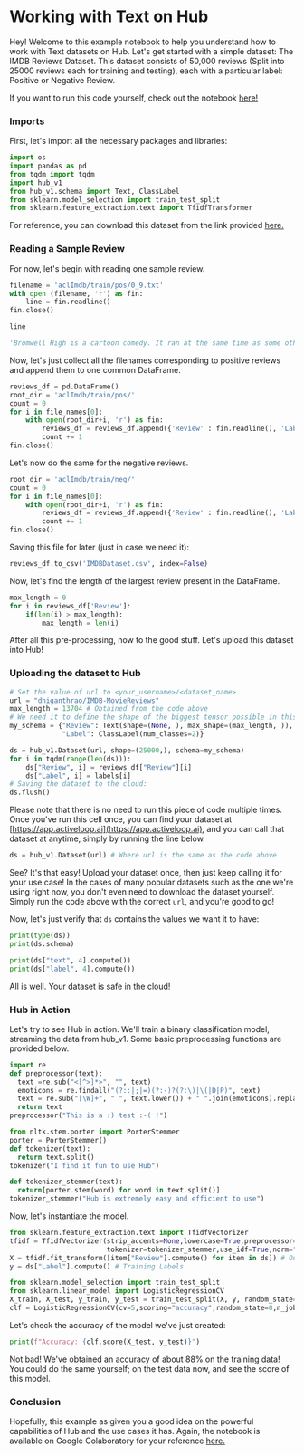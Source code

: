 # Working with Text on Hub
Hey! Welcome to this example notebook to help you understand how to work with Text datasets on Hub. Let's get started with a simple dataset: The IMDB Reviews Dataset. This dataset consists of 50,000 reviews (Split into 25000 reviews each for training and testing), each with a particular label: Positive or Negative Review. 

If you want to run this code yourself, check out the notebook [here!](https://colab.research.google.com/drive/1Od6mV6FJXUkq_emsi1rPI4HaPBk7hRzL?usp=sharing#scrollTo=BApS3hkD9hkY)

### Imports
First, let's import all the necessary packages and libraries:
```py
import os
import pandas as pd
from tqdm import tqdm
import hub_v1
from hub_v1.schema import Text, ClassLabel
from sklearn.model_selection import train_test_split
from sklearn.feature_extraction.text import TfidfTransformer
```
For reference, you can download this dataset from the link provided [here.](https://ai.stanford.edu/~amaas/data/sentiment/aclImdb_v1.tar.gz)

### Reading a Sample Review

For now, let's begin with reading one sample review.
```py
filename = 'aclImdb/train/pos/0_9.txt'
with open (filename, 'r') as fin:
    line = fin.readline()
fin.close()
```
```py
line
```
```py
'Bromwell High is a cartoon comedy. It ran at the same time as some other programs about school life, such as "Teachers". My 35 years in the teaching profession lead me to believe that Bromwell High\'s satire is much closer to reality than is "Teachers". The scramble to survive financially, the insightful students who can see right through their pathetic teachers\' pomp, the pettiness of the whole situation, all remind me of the schools I knew and their students. When I saw the episode in which a student repeatedly tried to burn down the school, I immediately recalled ......... at .......... High. A classic line: INSPECTOR: I\'m here to sack one of your teachers. STUDENT: Welcome to Bromwell High. I expect that many adults of my age think that Bromwell High is far fetched. What a pity that it isn\'t!'
```

Now, let's just collect all the filenames corresponding to positive reviews and append them to one common DataFrame.
```py
reviews_df = pd.DataFrame()
root_dir = 'aclImdb/train/pos/'
count = 0
for i in file_names[0]:
    with open(root_dir+i, 'r') as fin:
        reviews_df = reviews_df.append({'Review' : fin.readline(), 'Label': 1}, ignore_index = True)
        count += 1
fin.close()
```
Let's now do the same for the negative reviews.
```py
root_dir = 'aclImdb/train/neg/'
count = 0
for i in file_names[0]:
    with open(root_dir+i, 'r') as fin:
        reviews_df = reviews_df.append({'Review' : fin.readline(), 'Label': 0}, ignore_index = True)
        count += 1
fin.close()
```
Saving this file for later (just in case we need it):
```py
reviews_df.to_csv('IMDBDataset.csv', index=False)
```
Now, let's find the length of the largest review present in the DataFrame.
```py
max_length = 0
for i in reviews_df['Review']:
    if(len(i) > max_length):
        max_length = len(i)
```
After all this pre-processing, now to the good stuff. Let's upload this dataset into Hub!

### Uploading the dataset to Hub
```py
# Set the value of url to <your_username>/<dataset_name>
url = "dhiganthrao/IMDB-MovieReviews"
max_length = 13704 # Obtained from the code above
# We need it to define the shape of the biggest tensor possible in this dataset.
my_schema = {"Review": Text(shape=(None, ), max_shape=(max_length, )),
             "Label": ClassLabel(num_classes=2)}

ds = hub_v1.Dataset(url, shape=(25000,), schema=my_schema)
for i in tqdm(range(len(ds))):
    ds["Review", i] = reviews_df["Review"][i]
    ds["Label", i] = labels[i]
# Saving the dataset to the cloud:
ds.flush()
```
Please note that there is no need to run this piece of code multiple times. Once you've run this cell once, you can find your dataset at [https://app.activeloop.ai](https://app.activeloop.ai), and you can call that dataset at anytime, simply by running the line below.
```py
ds = hub_v1.Dataset(url) # Where url is the same as the code above
```
See? It's that easy! Upload your dataset once, then just keep calling it for your use case! In the cases of many popular datasets such as the one we're using right now, you don't even need to download the dataset yourself. Simply run the code above with the correct `url`, and you're good to go!

Now, let's just verify that `ds` contains the values we want it to have:
```py
print(type(ds))
print(ds.schema)

print(ds["text", 4].compute())
print(ds["label", 4].compute())
```
All is well. Your dataset is safe in the cloud!

### Hub in Action
Let's try to see Hub in action. We'll train a binary classification model, streaming the data from hub_v1. 
Some basic preprocessing functions are provided below.
```py
import re
def preprocessor(text):
  text =re.sub("<[^>]*>", "", text)
  emoticons = re.findall("(?::|;|=)(?:-)?(?:\)|\(|D|P)", text)
  text = re.sub("[\W]+", " ", text.lower()) + " ".join(emoticons).replace("-", "")
  return text
preprocessor("This is a :) test :-( !")
```
```py
from nltk.stem.porter import PorterStemmer
porter = PorterStemmer()
def tokenizer(text):
  return text.split()
tokenizer("I find it fun to use Hub")
```
```py
def tokenizer_stemmer(text):
  return[porter.stem(word) for word in text.split()]
tokenizer_stemmer("Hub is extremely easy and efficient to use")
```
Now, let's instantiate the model.
```py
from sklearn.feature_extraction.text import TfidfVectorizer
tfidf = TfidfVectorizer(strip_accents=None,lowercase=True,preprocessor=preprocessor,
                        tokenizer=tokenizer_stemmer,use_idf=True,norm="l2",smooth_idf=True)
X = tfidf.fit_transform([item["Review"].compute() for item in ds]) # Our training dataset
y = ds["Label"].compute() # Training Labels
```
```py
from sklearn.model_selection import train_test_split
from sklearn.linear_model import LogisticRegressionCV
X_train, X_test, y_train, y_test = train_test_split(X, y, random_state=1, test_size=0.5, shuffle=True)
clf = LogisticRegressionCV(cv=5,scoring="accuracy",random_state=0,n_jobs=-1,verbose=3,max_iter=300).fit(X_train, y_train)
```
Let's check the accuracy of the model we've just created:
```py
print(f"Accuracy: {clf.score(X_test, y_test)}")
```
Not bad! We've obtained an accuracy of about 88% on the training data! You could do the same yourself; on the test data now, and see the score of this model. 

### Conclusion
Hopefully, this example as given you a good idea on the powerful capabilities of Hub and the use cases it has. Again, the notebook is available on Google Colaboratory for your reference [here.](https://colab.research.google.com/drive/1Od6mV6FJXUkq_emsi1rPI4HaPBk7hRzL?usp=sharing#scrollTo=BApS3hkD9hkY)

